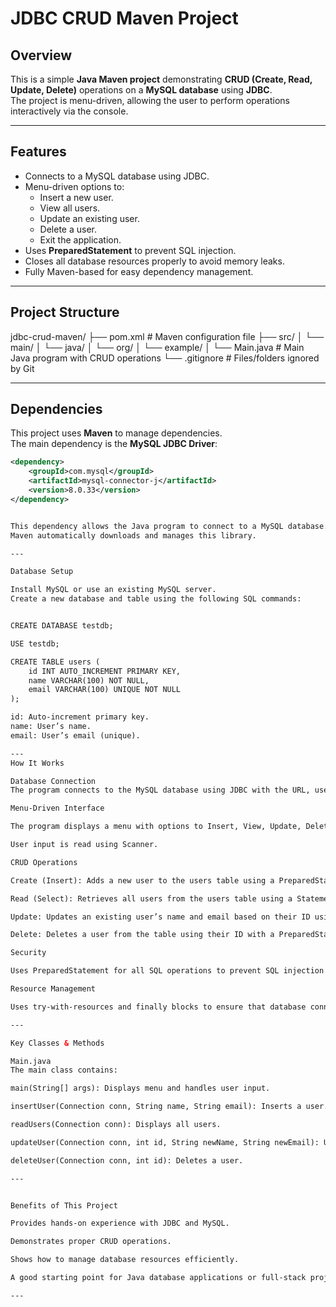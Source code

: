 # JDBC CRUD Maven Project

## Overview
This is a simple **Java Maven project** demonstrating **CRUD (Create, Read, Update, Delete)** operations on a **MySQL database** using **JDBC**.  
The project is menu-driven, allowing the user to perform operations interactively via the console.

---

## Features
- Connects to a MySQL database using JDBC.
- Menu-driven options to:
  - Insert a new user.
  - View all users.
  - Update an existing user.
  - Delete a user.
  - Exit the application.
- Uses **PreparedStatement** to prevent SQL injection.
- Closes all database resources properly to avoid memory leaks.
- Fully Maven-based for easy dependency management.

---

## Project Structure
jdbc-crud-maven/
├── pom.xml # Maven configuration file
├── src/
│ └── main/
│ └── java/
│ └── org/
│ └── example/
│ └── Main.java # Main Java program with CRUD operations
└── .gitignore # Files/folders ignored by Git


---

## Dependencies
This project uses **Maven** to manage dependencies.  
The main dependency is the **MySQL JDBC Driver**:

```xml
<dependency>
    <groupId>com.mysql</groupId>
    <artifactId>mysql-connector-j</artifactId>
    <version>8.0.33</version>
</dependency>


This dependency allows the Java program to connect to a MySQL database.
Maven automatically downloads and manages this library.

---

Database Setup

Install MySQL or use an existing MySQL server.
Create a new database and table using the following SQL commands:


CREATE DATABASE testdb;

USE testdb;

CREATE TABLE users (
    id INT AUTO_INCREMENT PRIMARY KEY,
    name VARCHAR(100) NOT NULL,
    email VARCHAR(100) UNIQUE NOT NULL
);

id: Auto-increment primary key.
name: User’s name.
email: User’s email (unique).

---
How It Works

Database Connection
The program connects to the MySQL database using JDBC with the URL, username, and password defined in Main.java.

Menu-Driven Interface

The program displays a menu with options to Insert, View, Update, Delete, or Exit.

User input is read using Scanner.

CRUD Operations

Create (Insert): Adds a new user to the users table using a PreparedStatement.

Read (Select): Retrieves all users from the users table using a Statement and displays them in the console.

Update: Updates an existing user’s name and email based on their ID using a PreparedStatement.

Delete: Deletes a user from the table using their ID with a PreparedStatement.

Security

Uses PreparedStatement for all SQL operations to prevent SQL injection attacks.

Resource Management

Uses try-with-resources and finally blocks to ensure that database connections, statements, and result sets are closed properly.

---

Key Classes & Methods

Main.java
The main class contains:

main(String[] args): Displays menu and handles user input.

insertUser(Connection conn, String name, String email): Inserts a user.

readUsers(Connection conn): Displays all users.

updateUser(Connection conn, int id, String newName, String newEmail): Updates a user.

deleteUser(Connection conn, int id): Deletes a user.

---


Benefits of This Project

Provides hands-on experience with JDBC and MySQL.

Demonstrates proper CRUD operations.

Shows how to manage database resources efficiently.

A good starting point for Java database applications or full-stack projects.

---


